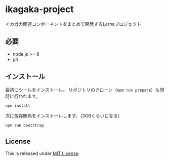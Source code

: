 # ikagaka-project

イカガカ関連コンポーネントをまとめて開発するLernaプロジェクト

## 必要

- node.js >= 8
- git

## インストール

最初にツールをインストール。
リポジトリのクローン（`npm run prepare`）も同時に行われます。

```bash
npm install
```

次に依存関係をインストールします。（3GBくらいになる）

```bash
npm run bootstrap
```

## License

This is released under [MIT License](https://narazaka.net/license/MIT?2018).
